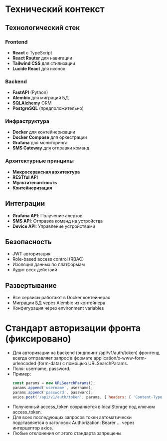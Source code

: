 # Технический контекст

## Технологический стек

### Frontend
- **React** с TypeScript
- **React Router** для навигации
- **Tailwind CSS** для стилизации
- **Lucide React** для иконок

### Backend  
- **FastAPI** (Python)
- **Alembic** для миграций БД
- **SQLAlchemy** ORM
- **PostgreSQL** (предположительно)

### Инфраструктура
- **Docker** для контейнеризации
- **Docker Compose** для оркестрации
- **Grafana** для мониторинга
- **SMS Gateway** для отправки команд

### Архитектурные принципы
- **Микросервисная архитектура**
- **RESTful API**
- **Мультитенантность**
- **Контейнеризация**

## Интеграции
- **Grafana API**: Получение алертов
- **SMS API**: Отправка команд на устройства
- **Device API**: Управление устройствами

## Безопасность
- JWT авторизация
- Role-based access control (RBAC)
- Изоляция данных по платформам
- Аудит всех действий

## Развертывание
- Все сервисы работают в Docker контейнерах
- Миграции БД через Alembic из контейнера
- Конфигурация через environment variables

# Стандарт авторизации фронта (фиксировано)

- Для авторизации на backend (эндпоинт /api/v1/auth/token) фронтенд всегда отправляет запрос в формате application/x-www-form-urlencoded (form-data) с помощью URLSearchParams.
- Поля: username, password.
- Пример:
  ```js
  const params = new URLSearchParams();
  params.append('username', username);
  params.append('password', password);
  axios.post('/api/v1/auth/token', params, { headers: { 'Content-Type': 'application/x-www-form-urlencoded' } });
  ```
- Полученный access_token сохраняется в localStorage под ключом access_token.
- Для всех последующих запросов токен автоматически подставляется в заголовок Authorization: Bearer ... через интерцептор axios.
- Любые отклонения от этого стандарта запрещены.
